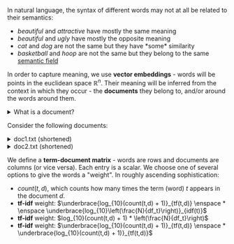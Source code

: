 In natural language, the syntax of different words may not at all be related to their semantics:
- *beautiful* and *attractive* have mostly the same meaning
- *beautiful* and *ugly* have mostly the opposite meaning
- *cat* and *dog* are not the same but they have \*some\* similarity
- *basketball* and *hoop* are not the same but they belong to the same [semantic field](https://en.wikipedia.org/wiki/Semantic_field)

In order to capture meaning, we use **vector embeddings** - words will be points in the euclidean space $\mathbb{R}^n$. Their meaning will be inferred from the context in which they occur - the **documents** they belong to, and/or around the words around them.

<details>
    <summary>What is a document?</summary>

A document is a piece of text, one element of a dataset (corpus). For statistical learning purposes, documents are often annotated with additional data, for example the category they belong to. Sample datasets may then look like:  
- $\{(d_1, c_1), (d_2, c_1), (d_3, c_2), (d_4, c_2), (d_5, c_2)\}$ 
- $\{(\text{"this movie sucks"}, \text{negative}), (\text{"Breathtaking from start to end!"}, \text{positive}) \}$.  

and so on.
</details>
<p></p>

Consider the following documents:

<details>
    <summary>doc1.txt (shortened)</summary>

Cooking acids tend to be mellow, transforming the foods with which they are cooked slowly, over time.
They can be extraordinarily subtle; while their presence may go undetected, their absence is sharply felt.
I learned this painful lesson when at the request of a distant relative, I tried to make beef bourguignon without the Bourgogne in Iran,
where wine isn’t readily available. No matter what I did, I couldn’t get the dish to taste right without that crucial ingredient.
</details>

<details>
    <summary>doc2.txt (shortened)</summary>

Tyler gets me a job as a waiter, after that Tyler's pushing a gun in my mouth and saying, the first step to eternal life is you have to die. 
For a long time though, Tyler and I were best friends. People are always asking, did I know about Tyler Durden.

The barrel of the gun pressed against the back of my throat, Tyler says 'We really won't die.'
</details>

We define a **term-document matrix** - words are rows and documents are columns (or vice versa). Each entry is a scalar. We choose one of several options to give the words a "weight". In roughly ascending sophistication:
- $count(t,d)$, which counts how many times the term (word) $t$ appears in the document $d$.
- **tf-idf** weight: $\underbrace{log_{10}(count(t,d) + 1)}_{tf(t,d)} \enspace * \enspace \underbrace{log_{10}\left(\frac{N}{df_t}\right)}_{idf(t)}$  
- **tf-idf** weight: $log_{10}(count(t,d) + 1) * 
\left(\frac{N}{df_t}\right)$  
- **tf-idf** weight: $\underbrace{log_{10}(count(t,d) + 1)}_{tf(t,d)} \enspace * \underbrace{log_{10}(count(t,d) + 1)}_{tf(t,d)}$





